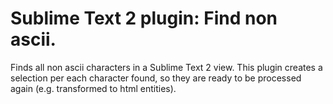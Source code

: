 Sublime Text 2 plugin: Find non ascii.
======================================

Finds all non ascii characters in a Sublime Text 2 view.
This plugin creates a selection per each character found, so they are ready to be processed again (e.g. transformed to html entities).
